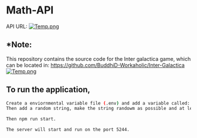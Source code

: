 # Math-API
API URL:
[![Temp.png](https://i.postimg.cc/02L5ZSQQ/Temp.png)](https://postimg.cc/kBvdgBW3)

## *Note:
This repository contains the source code for the Inter galactica game, which can be located in: https://github.com/BuddhiD-Workaholic/Inter-Galactica
[![Temp.png](https://i.postimg.cc/W3RMvzXb/Temp.png)](https://postimg.cc/FfZfb9M2)

## To run the application, 
```bash
Create a enviornmental variable file (.env) and add a variable called: SECRET_KEY
Then add a random string, make the string randowm as possible and at least 256 chracters are recomended, if you running this system in production make sure to change the key every month. 
```
```bash
Then npm run start.
```
```bash
The server will start and run on the port 5244. 
```
